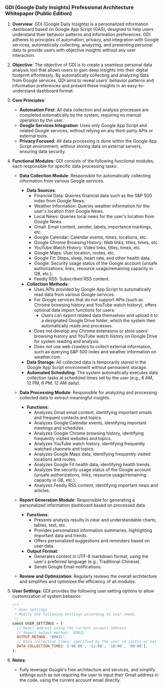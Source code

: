 ### GDI (Google Daily Insights) Professional Architecture Whitepaper (Public Edition)

1. **Overview**:
   GDI (Google Daily Insights) is a personalized information dashboard based on Google App Script (GAS), designed to help users understand their behavior patterns and information preferences. GDI adheres to principles of automation, privacy, and integration with Google services, automatically collecting, analyzing, and presenting personal data to provide users with objective insights without any user interaction.

2. **Objective**:
   The objective of GDI is to create a seamless personal data analysis tool that allows users to gain deep insights into their digital footprint effortlessly. By automatically collecting and analyzing data from Google services, GDI aims to reveal users' behavior patterns and information preferences and present these insights in an easy-to-understand dashboard format.

3. **Core Principles**:
   - **Automation First**: All data collection and analysis processes are completed automatically by the system, requiring no manual operation by the user.
   - **Google Services Integration**: Uses only Google App Script and related Google services, without relying on any third-party APIs or external tools.
   - **Privacy Focused**: All data processing is done within the Google App Script environment, without storing data on external servers, ensuring data security.

4. **Functional Modules**:
   GDI consists of the following functional modules, each responsible for specific data processing tasks:

   - **Data Collection Module**: Responsible for automatically collecting information from various Google services.
     - **Data Sources**:
       - Financial Data: Queries financial data such as the S&P 500 index from Google News.
       - Weather Information: Queries weather information for the user's location from Google News.
       - Local News: Queries local news for the user's location from Google News.
       - Gmail: Email content, sender, labels, importance markings, etc.
       - Google Calendar: Calendar events, times, locations, etc.
       - Google Chrome Browsing History: Web links, titles, times, etc.
       - YouTube Watch History: Video links, titles, times, etc.
       - Google Maps: User location, routes, etc.
       - Google Fit: Steps, sleep, heart rate, and other health data.
       - Google: Security usage status of the Google account (unsafe authorizations, links, resource usage/remaining capacity in GB, etc.).
       - Feedly RSS: Subscribed RSS content.
     - **Collection Methods**:
       - Uses APIs provided by Google App Script to automatically read data from various Google services.
       - For Google services that do not support APIs (such as Chrome browsing history and YouTube watch history), offers optional data import functions for users:
         - Users can export related data themselves and upload it to a designated Google Drive folder, which the system then automatically reads and processes.
       - Does not develop any Chrome extensions or store users' browsing history and YouTube watch history on Google Drive for system reading and analysis.
       - Does not use web crawlers to collect external information, such as querying S&P 500 index and weather information on weather.com.
     - **Data Storage**: All collected data is temporarily stored in the Google App Script environment without permanent storage.
     - **Automated Scheduling**: The system automatically executes data collection tasks at scheduled times set by the user (e.g., 6 AM, 12 PM, 6 PM, 12 AM daily).

   - **Data Processing Module**: Responsible for analyzing and processing collected data to extract meaningful insights.
     - **Functions**:
       - Analyzes Gmail email content, identifying important emails and frequent contacts and topics.
       - Analyzes Google Calendar events, identifying important meetings and schedules.
       - Analyzes Google Chrome browsing history, identifying frequently visited websites and topics.
       - Analyzes YouTube watch history, identifying frequently watched channels and topics.
       - Analyzes Google Maps data, identifying frequently visited locations and routes.
       - Analyzes Google Fit health data, identifying health trends.
       - Analyzes the security usage status of the Google account (unsafe authorizations, links, resource usage/remaining capacity in GB, etc.).
       - Analyzes Feedly RSS content, identifying important news and articles.

   - **Report Generation Module**: Responsible for generating a personalized information dashboard based on processed data.
     - **Functions**:
       - Presents analysis results in clear and understandable charts, tables, text, etc.
       - Provides personalized information summaries, highlighting important data and trends.
       - Offers personalized suggestions and reminders based on user data.
     - **Output Format**:
       - Generates content in UTF-8 markdown format, using the user's preferred language (e.g., Traditional Chinese).
       - Sends Google Email notifications.

   - **Review and Optimization**: Regularly reviews the overall architecture and simplifies and optimizes the efficiency of all modules.

5. **User Settings**:
   GDI provides the following user setting options to allow customization of system behavior:
   ```javascript
   /**
    * User Settings
    * Modify the following settings according to your needs.
    */
   const USER_SETTINGS = {
     // Gmail address using the current account address
     // Report output method: 'EMAIL'
     OUTPUT_METHOD: 'EMAIL',
     // Data collection times: specified by the user (4 slots) or set in the Google App Script project,
     DATA_COLLECTION_TIMES: ['06:00', '12:00', '18:00', '00:00'],
   };
   ```

6. **Notes**:
   - Fully leverage Google's free architecture and services, and simplify settings such as not requiring the user to input their Gmail address in the code, using the current account email directly.
